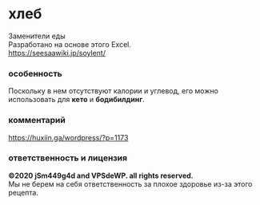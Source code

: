# хлеб
Заменители еды  
Разработано на основе этого Excel.  
https://seesaawiki.jp/soylent/  
### особенность
Поскольку в нем отсутствуют калории и углевод, его можно использовать для **кето** и **бодибилдинг**.  
### комментарий
https://huxiin.ga/wordpress/?p=1173  
### ответственность и лицензия
**©2020 jSm449g4d and VPSdeWP. all rights reserved.**  
Мы не берем на себя ответственность за плохое здоровье из-за этого рецепта.  
